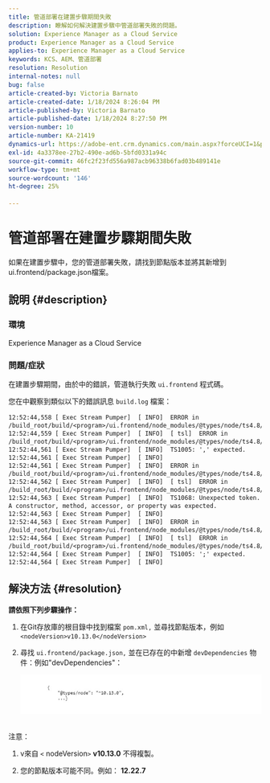 ```yaml
---
title: 管道部署在建置步驟期間失敗
description: 瞭解如何解決建置步驟中管道部署失敗的問題。
solution: Experience Manager as a Cloud Service
product: Experience Manager as a Cloud Service
applies-to: Experience Manager as a Cloud Service
keywords: KCS、AEM、管道部署
resolution: Resolution
internal-notes: null
bug: false
article-created-by: Victoria Barnato
article-created-date: 1/18/2024 8:26:04 PM
article-published-by: Victoria Barnato
article-published-date: 1/18/2024 8:27:50 PM
version-number: 10
article-number: KA-21419
dynamics-url: https://adobe-ent.crm.dynamics.com/main.aspx?forceUCI=1&pagetype=entityrecord&etn=knowledgearticle&id=15fe1acb-3fb6-ee11-a569-6045bd006b25
exl-id: 4a3378ee-27b2-490e-ad6b-5bfd0331a94c
source-git-commit: 46fc2f23fd556a987acb96338b6fad03b489141e
workflow-type: tm+mt
source-wordcount: '146'
ht-degree: 25%

---
```


# 管道部署在建置步驟期間失敗


如果在建置步驟中，您的管道部署失敗，請找到節點版本並將其新增到ui.frontend/package.json檔案。

## 說明 {#description}


### <b>環境</b>

Experience Manager as a Cloud Service



### <b>問題/症狀</b>

在建置步驟期間，由於中的錯誤，管道執行失敗 `ui.frontend` 程式碼。

您在中觀察到類似以下的錯誤訊息 `build.log` 檔案：




```
12:52:44,558 [ Exec Stream Pumper]  [ INFO]  ERROR in /build_root/build/<program>/ui.frontend/node_modules/@types/node/ts4.8/util.d.ts
12:52:44,559 [ Exec Stream Pumper]  [ INFO]  [ tsl]  ERROR in /build_root/build/<program>/ui.frontend/node_modules/@types/node/ts4.8/util.d.ts(1485,42)
12:52:44,561 [ Exec Stream Pumper]  [ INFO]  TS1005: ',' expected.
12:52:44,561 [ Exec Stream Pumper]  [ INFO] 
12:52:44,561 [ Exec Stream Pumper]  [ INFO]  ERROR in /build_root/build/<program>/ui.frontend/node_modules/@types/node/ts4.8/util.d.ts
12:52:44,562 [ Exec Stream Pumper]  [ INFO]  [ tsl]  ERROR in /build_root/build/<program>/ui.frontend/node_modules/@types/node/ts4.8/util.d.ts(1485,44)
12:52:44,563 [ Exec Stream Pumper]  [ INFO]  TS1068: Unexpected token. A constructor, method, accessor, or property was expected.
12:52:44,563 [ Exec Stream Pumper]  [ INFO] 
12:52:44,563 [ Exec Stream Pumper]  [ INFO]  ERROR in /build_root/build/<program>/ui.frontend/node_modules/@types/node/ts4.8/util.d.ts
12:52:44,564 [ Exec Stream Pumper]  [ INFO]  [ tsl]  ERROR in /build_root/build/<program>/ui.frontend/node_modules/@types/node/ts4.8/util.d.ts(1485,57)
12:52:44,564 [ Exec Stream Pumper]  [ INFO]  TS1005: ';' expected.
12:52:44,564 [ Exec Stream Pumper]  [ INFO]
```



## 解決方法 {#resolution}

<b>請依照下列步驟操作：</b>
1. 在Git存放庫的根目錄中找到檔案 `pom.xml,` 並尋找節點版本，例如 `<nodeVersion>v10.13.0</nodeVersion>`


2. 尋找 `ui.frontend/package.json,` 並在已存在的中新增 `devDependencies` 物件：例如&quot;devDependencies&quot;：

   ![](assets/007186ff-51eb-ed11-a7c6-6045bd006e5a.png)



<br>注意：<br>


1. v來自 `<` nodeVersion`>` <b>v10.13.0</b> 不得複製。


2. 您的節點版本可能不同。例如： <b>12.22.7</b>
